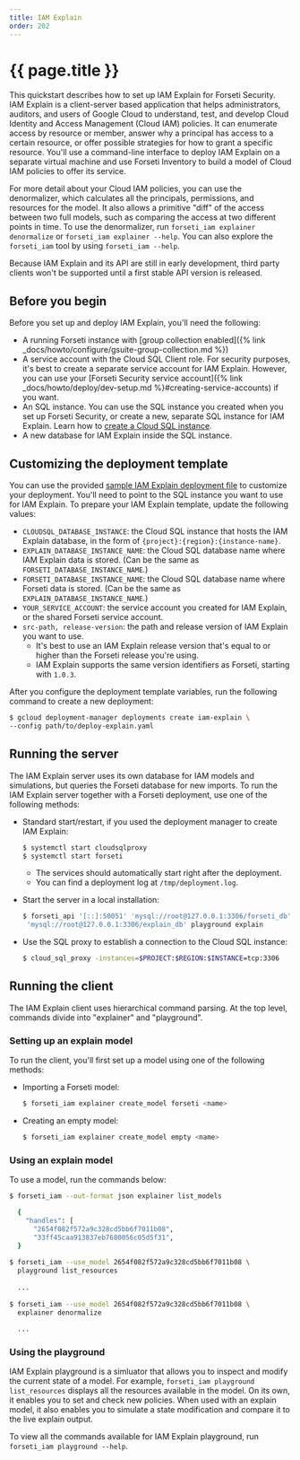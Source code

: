 ```yaml
---
title: IAM Explain
order: 202
---
```

# {{ page.title }}

This quickstart describes how to set up IAM Explain for Forseti Security.
IAM Explain is a client-server based application that helps administrators,
auditors, and users of Google Cloud to understand, test, and develop Cloud
Identity and Access Management (Cloud IAM) policies. It can enumerate access by
resource or member, answer why a principal has access to a certain resource, or
offer possible strategies for how to grant a specific resource. You'll use a
command-line interface to deploy IAM Explain on a separate virtual machine and
use Forseti Inventory to build a model of Cloud IAM policies to offer its
service.

For more detail about your Cloud IAM policies, you can use the denormalizer,
which calculates all the principals, permissions, and resources for the model.
It also allows a primitive "diff" of the access between two full models, such
as comparing the access at two different points in time. To use the
denormalizer, run `forseti_iam explainer denormalize` or
`forseti_iam explainer --help`. You can also explore the `forseti_iam` tool by
using `forseti_iam --help`.

Because IAM Explain and its API are still in early development, third party
clients won't be supported until a first stable API version is released.

## Before you begin

Before you set up and deploy IAM Explain, you'll need the following:

  - A running Forseti instance with [group collection enabled]({% link _docs/howto/configure/gsuite-group-collection.md %})
  - A service account with the Cloud SQL Client role. For security purposes,
  it's best to create a separate service account for IAM Explain. However, you
  can use your [Forseti Security service account]({% link _docs/howto/deploy/dev-setup.md %}#creating-service-accounts)
  if you want.
  - An SQL instance. You can use the SQL instance you created when you
  set up Forseti Security, or create a new, separate SQL instance for IAM
  Explain. Learn how to [create a Cloud SQL instance](https://cloud.google.com/sql/docs/mysql/quickstart).
  - A new database for IAM Explain inside the SQL instance.

## Customizing the deployment template

You can use the provided
[sample IAM Explain deployment file](https://github.com/GoogleCloudPlatform/forseti-security/blob/master/deployment-templates/deploy-explain.yaml.sample)
to customize your deployment. You'll need to point to the SQL instance you want
to use for IAM Explain. To prepare your IAM Explain template, update the
following values:

  - `CLOUDSQL_DATABASE_INSTANCE`: the Cloud SQL instance that hosts the
  IAM Explain database, in the form of `{project}:{region}:{instance-name}`.
  - `EXPLAIN_DATABASE_INSTANCE_NAME`: the Cloud SQL database name where IAM Explain
  data is stored. (Can be the same as `FORSETI_DATABASE_INSTANCE_NAME`.)
  - `FORSETI_DATABASE_INSTANCE_NAME`: the Cloud SQL database name where Forseti
  data is stored. (Can be the same as `EXPLAIN_DATABASE_INSTANCE_NAME`.)
  - `YOUR_SERVICE_ACCOUNT`: the service account you created for IAM Explain,
  or the shared Forseti service account.
  - `src-path, release-version`: the path and release version of IAM Explain
  you want to use.
    - It's best to use an IAM Explain release version that's equal to or higher
    than the Forseti release you're using.
    - IAM Explain supports the same version identifiers as Forseti, starting
    with `1.0.3`.

After you configure the deployment template variables, run the following
command to create a new deployment:

  ```bash
  $ gcloud deployment-manager deployments create iam-explain \
  --config path/to/deploy-explain.yaml
  ```

## Running the server

The IAM Explain server uses its own database for IAM models and simulations,
but queries the Forseti database for new imports. To run the IAM Explain server
together with a Forseti deployment, use one of the following methods:

  - Standard start/restart, if you used the deployment manager to create IAM
  Explain:

      ```bash
      $ systemctl start cloudsqlproxy
      $ systemctl start forseti
      ```

    - The services should automatically start right after the deployment.
    - You can find a deployment log at `/tmp/deployment.log`.

  - Start the server in a local installation:

      ```bash
      $ forseti_api '[::]:50051' 'mysql://root@127.0.0.1:3306/forseti_db'\
       'mysql://root@127.0.0.1:3306/explain_db' playground explain
      ```

  - Use the SQL proxy to establish a connection to the Cloud SQL instance:
  
      ```bash
      $ cloud_sql_proxy -instances=$PROJECT:$REGION:$INSTANCE=tcp:3306
      ```

## Running the client

The IAM Explain client uses hierarchical command parsing. At the top level,
commands divide into "explainer" and "playground".

### Setting up an explain model

To run the client, you'll first set up a model using one of the following
methods:


  - Importing a Forseti model:
  
      ```bash
      $ forseti_iam explainer create_model forseti <name>
      ```

  - Creating an empty model:

      ```bash
      $ forseti_iam explainer create_model empty <name>
      ```

### Using an explain model

To use a model, run the commands below:

  ```bash
  $ forseti_iam --out-format json explainer list_models

    {
      "handles": [
        "2654f082f572a9c328cd5bb6f7011b08",
        "33ff45caa913837eb7680056c05d5f31",
    }
    
  $ forseti_iam --use_model 2654f082f572a9c328cd5bb6f7011b08 \
    playground list_resources
    
    ...
    
  $ forseti_iam --use_model 2654f082f572a9c328cd5bb6f7011b08 \
    explainer denormalize
    
    ...
  ```

### Using the playground

IAM Explain playground is a simluator that allows you to inspect and modify
the current state of a model. For example,
`forseti_iam playground list_resources` displays all the resources available
in the model. On its own, it enables you to set and check new policies. When
used with an explain model, it also enables you to simulate a state
modification and compare it to the live explain output.

To view all the
commands available for IAM Explain playground, run
`forseti_iam playground --help`.
